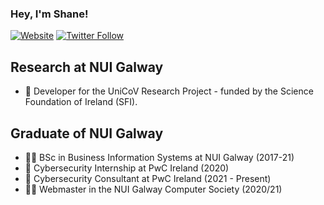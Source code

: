 ### Hey, I'm Shane!

[![Website](https://img.shields.io/website?label=shanehastings.eu&style=for-the-badge&url=https%3A%2F%2Fcodestackr.com)](https://shanehastings.eu)
[![Twitter Follow](https://img.shields.io/twitter/follow/ShaneHastingsIE?color=1DA1F2&logo=twitter&style=for-the-badge)](https://twitter.com/intent/follow?original_referer=https%3A%2F%2Fgithub.com%2FcodeSTACKr&screen_name=ShaneHastingsIE)

## Research at NUI Galway

- 🧪 Developer for the UniCoV Research Project - funded by the Science Foundation of Ireland (SFI).

## Graduate of NUI Galway

- 👨‍🎓 BSc in Business Information Systems at NUI Galway (2017-21)
- 🔐 Cybersecurity Internship at PwC Ireland (2020)
- 🔐 Cybersecurity Consultant at PwC Ireland (2021 - Present)
- 👩‍💻 Webmaster in the NUI Galway Computer Society (2020/21)


